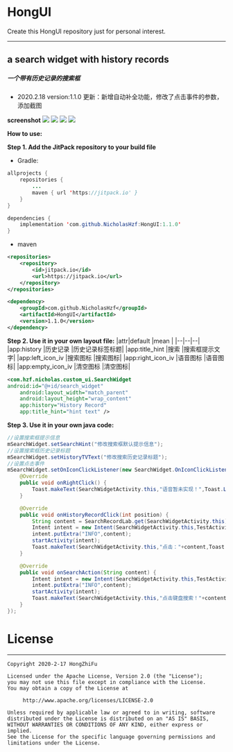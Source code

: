 # HongUI
Create this HongUI repository just for personal interest. 

---

## a search widget with history records 
##### 一个带有历史记录的搜索框

- 2020.2.18 version:1.1.0 更新：新增自动补全功能，修改了点击事件的参数，添加截图

**screenshot**
![](https://github.com/NicholasHzf/HongUI/raw/master/screenshot/search_widget_1) 
![](https://github.com/NicholasHzf/HongUI/raw/master/screenshot/search_widget_2) 
![](https://github.com/NicholasHzf/HongUI/raw/master/screenshot/search_widget_3) 
![](https://github.com/NicholasHzf/HongUI/raw/master/screenshot/search_widget_4) 

**How to use:**

**Step 1. Add the JitPack repository to your build file**
- Gradle:
```java
allprojects {
	repositories {
		...
		maven { url 'https://jitpack.io' }
	}
}

dependencies {
	implementation 'com.github.NicholasHzf:HongUI:1.1.0'
}
```
- maven
```xml
<repositories>
	<repository>
		<id>jitpack.io</id>
		<url>https://jitpack.io</url>
	</repository>
</repositories>

<dependency>
	<groupId>com.github.NicholasHzf</groupId>
	<artifactId>HongUI</artifactId>
	<version>1.1.0</version>
</dependency>
```
**Step 2. Use it in your own layout file:**
|attr|default  |mean |
|--|--|--|
|app:history  |历史记录  |历史记录标签标题|
|app:title_hint  |搜索  |搜索框提示文字|
|app:left_icon_iv  |搜索图标  |搜索图标|
|app:right_icon_iv  |语音图标  |语音图标|
|app:empty_icon_iv  |清空图标  |清空图标|
```xml
<com.hzf.nicholas.custom_ui.SearchWidget
android:id="@+id/search_widget"
    android:layout_width="match_parent"
    android:layout_height="wrap_content"
    app:history="History Record"
    app:title_hint="hint text" />
```
**Step 3. Use it in your own java code:**
```java
//设置搜索框提示信息
mSearchWidget.setSearchHint("修改搜索框默认提示信息");
//设置搜索框历史记录标题
mSearchWidget.setHistoryTVText("修改搜索历史记录标题");
//设置点击事件
mSearchWidget.setOnIconClickListener(new SearchWidget.OnIconClickListener() {
    @Override
    public void onRightClick() {
        Toast.makeText(SearchWidgetActivity.this,"语音暂未实现！",Toast.LENGTH_SHORT).show();
    }

    @Override
    public void onHistoryRecordClick(int position) {
        String content = SearchRecordLab.get(SearchWidgetActivity.this).getSearchRecords().get(position).getContent();
        Intent intent = new Intent(SearchWidgetActivity.this,TestActivity.class);
        intent.putExtra("INFO",content);
        startActivity(intent);
        Toast.makeText(SearchWidgetActivity.this,"点击："+content,Toast.LENGTH_SHORT).show();
    }

    @Override
    public void onSearchAction(String content) {
        Intent intent = new Intent(SearchWidgetActivity.this,TestActivity.class);
        intent.putExtra("INFO",content);
        startActivity(intent);
        Toast.makeText(SearchWidgetActivity.this,"点击键盘搜索！"+content,Toast.LENGTH_SHORT).show();
    }
});
```

# License
---

```
Copyright 2020-2-17 HongZhiFu

Licensed under the Apache License, Version 2.0 (the "License");
you may not use this file except in compliance with the License.
You may obtain a copy of the License at

	 http://www.apache.org/licenses/LICENSE-2.0

Unless required by applicable law or agreed to in writing, software
distributed under the License is distributed on an "AS IS" BASIS,
WITHOUT WARRANTIES OR CONDITIONS OF ANY KIND, either express or implied.
See the License for the specific language governing permissions and
limitations under the License.
```
